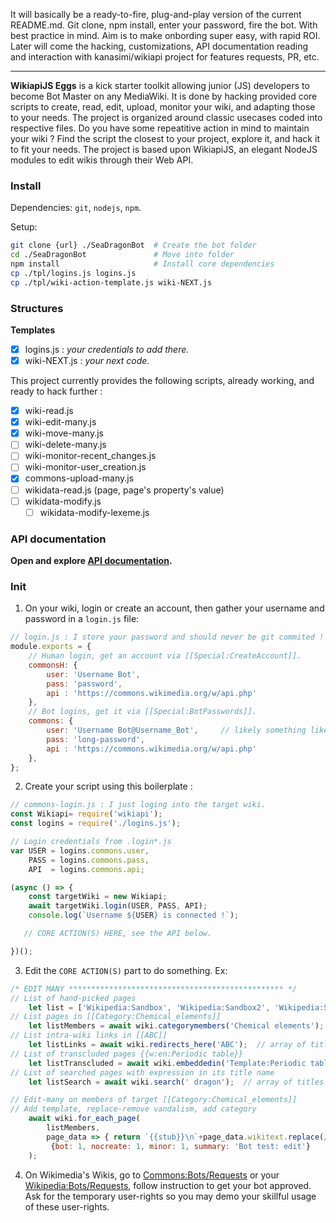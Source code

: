 It will basically be a ready-to-fire, plug-and-play version of the current README.md. Git clone, npm install, enter your password, fire the bot. With best practice in mind. Aim is to make onbording super easy, with rapid ROI. Later will come the hacking, customizations, API documentation reading and interaction with kanasimi/wikiapi project for features requests, PR, etc.

----

**WikiapiJS Eggs** is a kick starter toolkit allowing junior (JS) developers to become Bot Master on any MediaWiki. It is done by hacking provided core scripts to create, read, edit, upload, monitor your wiki, and adapting those to your needs. The project is organized around classic usecases coded into respective files. Do you have some repeatitive action in mind to maintain your wiki ? Find the script the closest to your project, explore it, and hack it to fit your needs.
The project is based upon WikiapiJS, an elegant NodeJS modules to edit wikis through their Web API.

### Install
Dependencies: `git`, `nodejs`, `npm`.

Setup:
```bash
git clone {url} ./SeaDragonBot  # Create the bot folder
cd ./SeaDragonBot               # Move into folder
npm install                     # Install core dependencies
cp ./tpl/logins.js logins.js
cp ./tpl/wiki-action-template.js wiki-NEXT.js
```


### Structures
**Templates**
- [x] logins.js : _your credentials to add there._
- [x] wiki-NEXT.js : _your next code._

This project currently provides the following scripts, already working, and ready to hack further :
- [x] wiki-read.js
- [x] wiki-edit-many.js
- [x] wiki-move-many.js
- [ ] wiki-delete-many.js
- [ ] wiki-monitor-recent_changes.js
- [ ] wiki-monitor-user_creation.js
- [x] commons-upload-many.js
- [ ] wikidata-read.js (page, page's property's value)
- [ ] wikidata-modify.js
  - [ ] wikidata-modify-lexeme.js

### API documentation
**Open and explore [API documentation](https://kanasimi.github.io/wikiapi/).**

### Init
1) On your wiki, login or create an account, then gather your username and password in a `login.js` file:
```javascript
// login.js : I store your password and should never be git commited ! Add `login.js` to your .gitignore file.
module.exports = {
	// Human login, get an account via [[Special:CreateAccount]].
	commonsH: {
		user: 'Username Bot',
		pass: 'password',
		api : 'https://commons.wikimedia.org/w/api.php'
	},
	// Bot logins, get it via [[Special:BotPasswords]].
	commons: {
		user: 'Username Bot@Username_Bot',     // likely something like that
		pass: 'long-password',
		api : 'https://commons.wikimedia.org/w/api.php'
	},
};
```
2) Create your script using this boilerplate : 
```javascript
// commons-login.js : I just loging into the target wiki.
const Wikiapi= require('wikiapi');
const logins = require('./logins.js');

// Login credentials from .login*.js
var USER = logins.commons.user,
	PASS = logins.commons.pass,
	API  = logins.commons.api;

(async () => {
    const targetWiki = new Wikiapi;
    await targetWiki.login(USER, PASS, API);
    console.log(`Username ${USER} is connected !`);

   // CORE ACTION(S) HERE, see the API below.

})();
```

3) Edit the `CORE ACTION(S)` part to do something. Ex: 
```javascript
/* EDIT MANY ************************************************ */
// List of hand-picked pages
	let list = ['Wikipedia:Sandbox', 'Wikipedia:Sandbox2', 'Wikipedia:Sandbox/wikiapi' ];
// List pages in [[Category:Chemical_elements]]
	let listMembers = await wiki.categorymembers('Chemical elements');  // array of titles
// List intra-wiki links in [[ABC]]
	let listLinks = await wiki.redirects_here('ABC');  // array of titles
// List of transcluded pages {{w:en:Periodic table}}
	let listTranscluded = await wiki.embeddedin('Template:Periodic table');
// List of searched pages with expression in its title name
	let listSearch = await wiki.search(' dragon');  // array of titles

// Edit-many on members of target [[Category:Chemical_elements]]
// Add template, replace-remove vandalism, add category
	await wiki.for_each_page(
		listMembers, 
		page_data => { return `{{stub}}\n`+page_data.wikitext.replace(/Covfefe/g,'')+`\n[[Category:Bot test: edit]]`; },
		 {bot: 1, nocreate: 1, minor: 1, summary: 'Bot test: edit'}
	);
```

4) On Wikimedia's Wikis, go to [Commons:Bots/Requests](https://commons.wikimedia.org/wiki/Commons:Bots/Requests) or your [Wikipedia:Bots/Requests](https://en.wikipedia.org/wiki/Commons:Bots/Requests), follow instruction to get your bot approved. Ask for the temporary user-rights so you may demo your skillful usage of these user-rights. 
